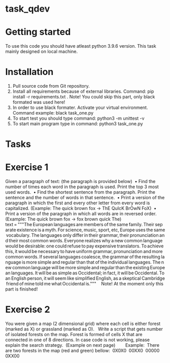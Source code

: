 # task_qdev
# Getting started

To use this code you should have atleast python 3.9.6 version. This task mainly designed on local machine.

# Installation

1. Pull source code from Git repository.
2. Install all requirements because of external libraries. Command: pip install -r requirements.txt . Note! You could skip this part, only black formated was used here!
3. In order to use black formater. Activate your virtual environment. Command example: black task_one.py
4. To start test you should type command: python3 -m unittest -v 
5. To start main program type in command: python3 task_one.py

# Tasks

# Exercise 1 
Given a paragraph of text: (the paragraph is provided below) 
	•	Find the number of times each word in the paragraph is used. Print the top 3 most used words. 
	•	Find the shortest sentence from the paragraph. Print the sentence and the number of words in that sentence. 
	•	Print a version of the paragraph in which the first and every other letter from every word is capitalized. (Example: The quick brown fox -> ThE QuIcK BrOwN FoX) 
	•	Print a version of the paragraph in which all words are in reversed order. (Example: The quick brown fox -> fox brown quick The) 
 
text = """The European languages are members of the same family. Their separate existence is a myth. For science, music, sport, etc, Europe uses the same vocabulary. The languages only differ in their grammar, their pronunciation and their most common words. Everyone realizes why a new common language would be desirable: one could refuse to pay expensive translators. To achieve this, it would be necessary to have uniform grammar, pronunciation and more common words. If several languages coalesce, the grammar of the resulting language is more simple and regular than that of the individual languages. The new common language will be more simple and regular than the existing European languages. It will be as simple as Occidental; in fact, it will be Occidental. To an English person, it will seem like simplified English, as a skeptical Cambridge friend of mine told me what Occidental is.""" 
 
Note! At the moment only this part is finished!
 
# Exercise 2 
You were given a map (2 dimensional grid) where each cell is either forest (marked as X) or grassland (marked as O).  
Write a script that gets number of isolated forests on the map. Forest is formed of cells X that are connected in one of 8 directions. In case code is not working, please explain the search strategy. 
(Example on next page) 
 
 
 
Example: 
There are two forests in the map (red and green) bellow: 
0X0X0 
00XX0 
00000 
0XX00 
 

